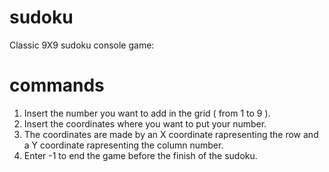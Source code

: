 # sudoku
Classic 9X9 sudoku console game:

# commands
1) Insert the number you want to add in the grid ( from 1 to 9 ).
2) Insert the coordinates where you want to put your number.
3) The coordinates are made by an X coordinate rapresenting the row and a Y coordinate rapresenting the column number.
4) Enter -1 to end the game before the finish of the sudoku.

